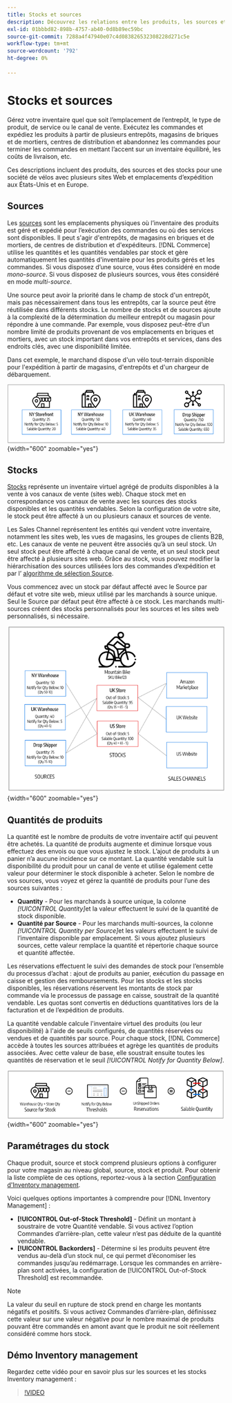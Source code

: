 ```yaml
---
title: Stocks et sources
description: Découvrez les relations entre les produits, les sources et les stocks.
exl-id: 01bbbd82-898b-4757-ab40-0d8b89ec59bc
source-git-commit: 7288a4f47940e07c4d083826532308228d271c5e
workflow-type: tm+mt
source-wordcount: '792'
ht-degree: 0%

---
```


# Stocks et sources

Gérez votre inventaire quel que soit l’emplacement de l’entrepôt, le type de produit, de service ou le canal de vente. Exécutez les commandes et expédiez les produits à partir de plusieurs entrepôts, magasins de briques et de mortiers, centres de distribution et abandonnez les commandes pour terminer les commandes en mettant l’accent sur un inventaire équilibré, les coûts de livraison, etc.

Ces descriptions incluent des produits, des sources et des stocks pour une société de vélos avec plusieurs sites Web et emplacements d’expédition aux États-Unis et en Europe.

## Sources

Les [sources](sources-manage.md) sont les emplacements physiques où l’inventaire des produits est géré et expédié pour l’exécution des commandes ou où des services sont disponibles. Il peut s&#39;agir d&#39;entrepôts, de magasins en briques et de mortiers, de centres de distribution et d&#39;expéditeurs. [!DNL Commerce] utilise les quantités et les quantités vendables par stock et gère automatiquement les quantités d&#39;inventaire pour les produits gérés et les commandes. Si vous disposez d’une source, vous êtes considéré en mode _mono-source_. Si vous disposez de plusieurs sources, vous êtes considéré en mode _multi-source_.

Une source peut avoir la priorité dans le champ de stock d&#39;un entrepôt, mais pas nécessairement dans tous les entrepôts, car la source peut être réutilisée dans différents stocks. Le nombre de stocks et de sources ajoute à la complexité de la détermination du meilleur entrepôt ou magasin pour répondre à une commande. Par exemple, vous disposez peut-être d’un nombre limité de produits provenant de vos emplacements en briques et mortiers, avec un stock important dans vos entrepôts et services, dans des endroits clés, avec une disponibilité limitée.

Dans cet exemple, le marchand dispose d&#39;un vélo tout-terrain disponible pour l&#39;expédition à partir de magasins, d&#39;entrepôts et d&#39;un chargeur de débarquement.

![Exemple de diagramme de sources](assets/diagram-sources.png){width="600" zoomable="yes"}

## Stocks

[Stocks](stocks-manage.md) représente un inventaire virtuel agrégé de produits disponibles à la vente à vos canaux de vente (sites web). Chaque stock met en correspondance vos canaux de vente avec les sources des stocks disponibles et les quantités vendables. Selon la configuration de votre site, le stock peut être affecté à un ou plusieurs canaux et sources de vente.

Les Sales Channel représentent les entités qui vendent votre inventaire, notamment les sites web, les vues de magasins, les groupes de clients B2B, etc. Les canaux de vente ne peuvent être associés qu’à un seul stock. Un seul stock peut être affecté à chaque canal de vente, et un seul stock peut être affecté à plusieurs sites web. Grâce au stock, vous pouvez modifier la hiérarchisation des sources utilisées lors des commandes d’expédition et par l’ [algorithme de sélection Source](selection-reservations.md).

Vous commencez avec un stock par défaut affecté avec le Source par défaut et votre site web, mieux utilisé par les marchands à source unique. Seul le Source par défaut peut être affecté à ce stock. Les marchands multi-sources créent des stocks personnalisés pour les sources et les sites web personnalisés, si nécessaire.

![Diagramme par exemple stocks pour un magasin](assets/diagram-stock.png){width="600" zoomable="yes"}

## Quantités de produits

La quantité est le nombre de produits de votre inventaire actif qui peuvent être achetés. La quantité de produits augmente et diminue lorsque vous effectuez des envois ou que vous ajustez le stock. L’ajout de produits à un panier n’a aucune incidence sur ce montant. La quantité vendable suit la disponibilité du produit pour un canal de vente et utilise également cette valeur pour déterminer le stock disponible à acheter. Selon le nombre de vos sources, vous voyez et gérez la quantité de produits pour l’une des sources suivantes :

- **Quantity** - Pour les marchands à source unique, la colonne _[!UICONTROL Quantity]_&#x200B;et la valeur effectuent le suivi de la quantité de stock disponible.
- **Quantité par Source** - Pour les marchands multi-sources, la colonne _[!UICONTROL Quantity per Source]_&#x200B;et les valeurs effectuent le suivi de l’inventaire disponible par emplacement. Si vous ajoutez plusieurs sources, cette valeur remplace la quantité et répertorie chaque source et quantité affectée.

Les réservations effectuent le suivi des demandes de stock pour l’ensemble du processus d’achat : ajout de produits au panier, exécution du passage en caisse et gestion des remboursements. Pour les stocks et les stocks disponibles, les réservations réservent les montants de stock par commande via le processus de passage en caisse, soustrait de la quantité vendable. Les quotas sont convertis en déductions quantitatives lors de la facturation et de l’expédition de produits.

La quantité vendable calcule l&#39;inventaire virtuel des produits (ou leur disponibilité) à l&#39;aide de seuils configurés, de quantités réservées ou vendues et de quantités par source. Pour chaque stock, [!DNL Commerce] accède à toutes les sources attribuées et agrège les quantités de produits associées. Avec cette valeur de base, elle soustrait ensuite toutes les quantités de réservation et le seuil _[!UICONTROL Notify for Quantity Below]_.

![Calcul de la quantité vendable pour un stock](assets/diagram-salable-quantity.png){width="600" zoomable="yes"}

## Paramétrages du stock

Chaque produit, source et stock comprend plusieurs options à configurer pour votre magasin au niveau global, source, stock et produit. Pour obtenir la liste complète de ces options, reportez-vous à la section [Configuration d&#39;Inventory management](configuration.md).

Voici quelques options importantes à comprendre pour [!DNL Inventory Management] :

- **[!UICONTROL Out-of-Stock Threshold]** - Définit un montant à soustraire de votre Quantité vendable. Si vous activez l’option Commandes d’arrière-plan, cette valeur n’est pas déduite de la quantité vendable.
- **[!UICONTROL Backorders]** - Détermine si les produits peuvent être vendus au-delà d’un stock nul, ce qui permet d’économiser les commandes jusqu’au redémarrage. Lorsque les commandes en arrière-plan sont activées, la configuration de [!UICONTROL Out-of-Stock Threshold] est recommandée.

>[!NOTE]
>
>La valeur du seuil en rupture de stock prend en charge les montants négatifs et positifs. Si vous activez Commandes d’arrière-plan, définissez cette valeur sur une valeur négative pour le nombre maximal de produits pouvant être commandés en amont avant que le produit ne soit réellement considéré comme hors stock.

## Démo Inventory management

Regardez cette vidéo pour en savoir plus sur les sources et les stocks Inventory management :

>[!VIDEO](https://video.tv.adobe.com/v/343748?quality=12&learn=on)
